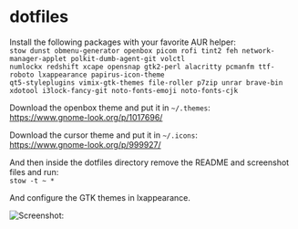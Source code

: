 # dotfiles

Install the following packages with your favorite AUR helper: <br>
```stow dunst obmenu-generator openbox picom rofi tint2 feh network-manager-applet polkit-dumb-agent-git volctl``` <br>
```numlockx redshift xcape opensnap gtk2-perl alacritty pcmanfm ttf-roboto lxappearance papirus-icon-theme``` <br>
```qt5-styleplugins vimix-gtk-themes file-roller p7zip unrar brave-bin xdotool i3lock-fancy-git noto-fonts-emoji noto-fonts-cjk```

Download the openbox theme and put it in ```~/.themes```: <br>
https://www.gnome-look.org/p/1017696/

Download the cursor theme and put it in ```~/.icons```: <br>
https://www.gnome-look.org/p/999927/

And then inside the dotfiles directory remove the README and screenshot files and run: <br>
```stow -t ~ *```

And configure the GTK themes in lxappearance.

![Screenshot: ](screenshot.png)
